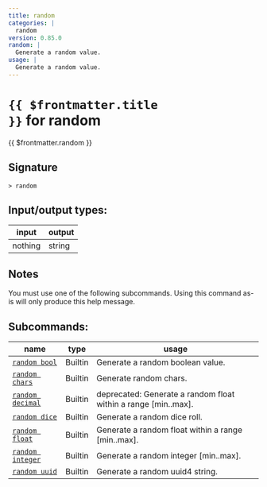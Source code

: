 ```yaml
---
title: random
categories: |
  random
version: 0.85.0
random: |
  Generate a random value.
usage: |
  Generate a random value.
---
```

<!-- This file is automatically generated. Please edit the command in https://github.com/nushell/nushell instead. -->

# <code>{{ $frontmatter.title }}</code> for random

<div class='command-title'>{{ $frontmatter.random }}</div>

## Signature

```> random ```


## Input/output types:

| input   | output |
| ------- | ------ |
| nothing | string |

## Notes
You must use one of the following subcommands. Using this command as-is will only produce this help message.

## Subcommands:

| name                                                 | type    | usage                                                          |
| ---------------------------------------------------- | ------- | -------------------------------------------------------------- |
| [`random bool`](/commands/docs/random_bool.md)       | Builtin | Generate a random boolean value.                               |
| [`random chars`](/commands/docs/random_chars.md)     | Builtin | Generate random chars.                                         |
| [`random decimal`](/commands/docs/random_decimal.md) | Builtin | deprecated: Generate a random float within a range [min..max]. |
| [`random dice`](/commands/docs/random_dice.md)       | Builtin | Generate a random dice roll.                                   |
| [`random float`](/commands/docs/random_float.md)     | Builtin | Generate a random float within a range [min..max].             |
| [`random integer`](/commands/docs/random_integer.md) | Builtin | Generate a random integer [min..max].                          |
| [`random uuid`](/commands/docs/random_uuid.md)       | Builtin | Generate a random uuid4 string.                                |